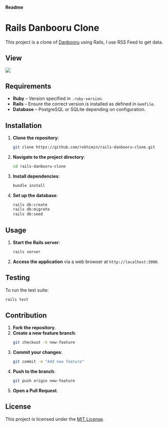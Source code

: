 #### Readme
# Rails Danbooru Clone
This project is a clone of [Danbooru](https://danbooru.donmai.us/) using Rails, I use RSS Feed to get data.
 
## View
![](https://s3.gifyu.com/images/bb7RG.md.gif)

## Requirements

- **Ruby** – Version specified in `.ruby-version`.
- **Rails** – Ensure the correct version is installed as defined in `Gemfile`.
- **Database** – PostgreSQL or SQLite depending on configuration.

## Installation

1. **Clone the repository**:

   ```bash
   git clone https://github.com/rokhimin/rails-danbooru-clone.git
   ```

2. **Navigate to the project directory**:

   ```bash
   cd rails-danbooru-clone
   ```

3. **Install dependencies**:

   ```bash
   bundle install
   ```

4. **Set up the database**:

   ```bash
   rails db:create
   rails db:migrate
   rails db:seed
   ```

## Usage

1. **Start the Rails server**:

   ```bash
   rails server
   ```

2. **Access the application** via a web browser at `http://localhost:3000`.

## Testing

To run the test suite:

```bash
rails test
```

## Contribution

1. **Fork the repository**.
2. **Create a new feature branch**:
   ```bash
   git checkout -b new-feature
   ```
3. **Commit your changes**:
   ```bash
   git commit -m "Add new feature"
   ```
4. **Push to the branch**:
   ```bash
   git push origin new-feature
   ```
5. **Open a Pull Request**.

## License

This project is licensed under the [MIT License](LICENSE).

